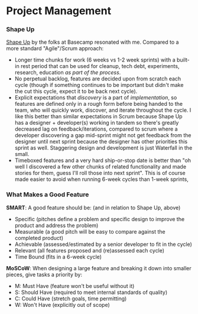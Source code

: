 # Project Management

### Shape Up

[Shape Up](https://basecamp.com/shapeup) by the folks at Basecamp resonated with me. Compared to a more standard "Agile"/Scrum approach:

- Longer time chunks for work (6 weeks vs 1-2 week sprints) with a built-in rest period that can be used for cleanup, tech debt, experiments, research, education _as part of the process_.
- No perpetual backlog, features are decided upon from scratch each cycle (though if something continues to be important but didn't make the cut this cycle, expect it to be back next cycle).
- Explicit expectations that _discovery_ is a part of _implementation_, so features are defined only in a rough form before being handed to the team, who will quickly work, discover, and iterate throughout the cycle. I like this better than similar expectations in Scrum because Shape Up has a designer + developer(s) working in tandem so there's greatly decreased lag on feedback/iterations, compared to scrum where a developer discovering a gap mid-sprint might not get feedback from the designer until next sprint because the designer has other priorities this sprint as well. Staggering design and development is just Waterfall in the small.
- Timeboxed features and a very hard ship-or-stop date is better than "oh well I discovered a few other chunks of related functionality and made stories for them, guess I'll roll those into next sprint". This is of course made easier to avoid when running 6-week cycles than 1-week sprints, 

### What Makes a Good Feature

**SMART**: A good feature should be: (and in relation to Shape Up, above)

- Specific (pitches define a problem and specific design to improve the product and address the problem)
- Measurable (a good pitch will be easy to compare against the completed product)
- Achievable (assessed/estimated by a senior developer to fit in the cycle) 
- Relevant (all features proposed and (re)assessed each cycle)
- Time Bound (fits in a 6-week cycle)

**MoSCoW**: When designing a large feature and breaking it down into smaller pieces, give tasks a priority by:

- M: Must Have (feature won't be useful without it)
- S: Should Have (required to meet internal standards of quality)
- C: Could Have (stretch goals, time permitting)
- W: Won't Have (explicitly out of scope)
